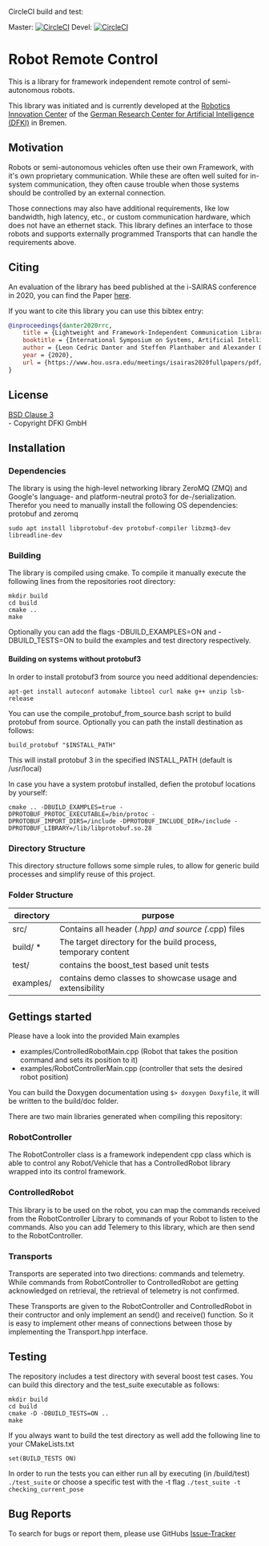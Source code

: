 CircleCI build and test:

Master: [![CircleCI](https://circleci.com/gh/dfki-ric/robot_remote_control/tree/master.svg?style=svg)](https://circleci.com/gh/dfki-ric/robot_remote_control/tree/master)
Devel: [![CircleCI](https://circleci.com/gh/dfki-ric/robot_remote_control/tree/devel.svg?style=svg)](https://circleci.com/gh/dfki-ric/robot_remote_control/tree/devel)

# Robot Remote Control

This is a library for framework independent remote control of semi-autonomous robots.

This library was initiated and is currently developed at the
[Robotics Innovation Center](http://robotik.dfki-bremen.de/en/startpage.html) of the
[German Research Center for Artificial Intelligence (DFKI)](http://www.dfki.de) in Bremen.



## Motivation

Robots or semi-autonomous vehicles often use their own Framework, with it's own proprietary communication.
While these are often well suited for in-system communication, they often cause trouble when those systems should be controlled by an external connection.

Those connections may also have additional requirements, like low bandwidth, high latency, etc., or custom communication hardware, which does not have an ethernet stack.
This library defines an interface to those robots and supports externally programmed Transports that can handle the requirements above.

## Citing

An evaluation of the library has beed published at the i-SAIRAS conference in 2020, you can find the Paper [here](https://www.hou.usra.edu/meetings/isairas2020fullpapers/pdf/5063.pdf).

If you want to cite this library you can use this bibtex entry:

```bibtex
@inproceedings{danter2020rrc,
    title = {Lightweight and Framework-Independent Communication Library to Support Cross-Plattform Robotic Applications and High-Latency Connections},
    booktitle = {International Symposium on Systems, Artificial Intelligence, Robotics, and Automation in Space (i-SAIRAS), 15th, October 19-23, Online-Conference},
    author = {Leon Cedric Danter and Steffen Planthaber and Alexander Dettmann and Wiebke Brinkmann and Frank Kirchner},
    year = {2020},
    url = {https://www.hou.usra.edu/meetings/isairas2020fullpapers/pdf/5063.pdf}
}
```

## License

[BSD Clause 3](https://opensource.org/licenses/BSD-3-Clause)<br> - Copyright DFKI GmbH

## Installation

### Dependencies

The library is using the high-level networking library ZeroMQ (ZMQ) and Google's language- and platform-neutral proto3 for de-/serialization. Therefor you need to manually install the following OS dependencies: protobuf and zeromq

    sudo apt install libprotobuf-dev protobuf-compiler libzmq3-dev libreadline-dev

### Building

The library is compiled using cmake. To compile it manually execute the following lines from the repositories root directory:

    mkdir build
    cd build
    cmake ..
    make

Optionally you can add the flags -DBUILD_EXAMPLES=ON and -DBUILD_TESTS=ON to build the examples and test directory respectively.

#### Building on systems without protobuf3

In order to install protobuf3 from source you need additional dependencies:

    apt-get install autoconf automake libtool curl make g++ unzip lsb-release

You can use the compile_protobuf_from_source.bash script to build protobuf from source. Optionally you can path the install destination as follows:

    build_protobuf "$INSTALL_PATH"

This will install protobuf 3 in the specified INSTALL_PATH (default is /usr/local)

In case you have a system protobuf installed, defien the protobuf locations by yourself:

    cmake .. -DBUILD_EXAMPLES=true -DPROTOBUF_PROTOC_EXECUTABLE=/bin/protoc -DPROTOBUF_IMPORT_DIRS=/include -DPROTOBUF_INCLUDE_DIR=/include -DPROTOBUF_LIBRARY=/lib/libprotobuf.so.28


### Directory Structure

This directory structure follows some simple rules, to allow for generic build
processes and simplify reuse of this project.

### Folder Structure

| directory         |       purpose                                                  |
| ----------------- | ------------------------------------------------------         |
| src/              | Contains all header (*.hpp) and source (*.cpp) files           |
| build/ *          | The target directory for the build process, temporary content  |
| test/             | contains the boost_test based unit tests                       |
| examples/         | contains demo classes to showcase usage and extensibility      |

## Gettings started

Please have a look into the provided Main examples

* examples/ControlledRobotMain.cpp (Robot that takes the position command and sets its position to it)
* examples/RobotControllerMain.cpp (controller that sets the desired robot position)

You can build the Doxygen documentation using `$> doxygen Doxyfile`, it will be written to the build/doc folder.

There are two main libraries generated when compiling this repository:

### RobotController

The RobotController class is a framework independent cpp class which is able to control any Robot/Vehicle that has a ControlledRobot library wrapped into its control framework.

### ControlledRobot

This library is to be used on the robot, you can map the commands received from the RobotController Library to commands of your Robot to listen to the commands.
Also you can add Telemery to this library, which are then send to the RobotController.


### Transports

Transports are seperated into two directions: commands and telemetry.
While commands from RobotController to ControlledRobot are getting acknowledged on retrieval, the retrieval of telemetry is not confirmed.

These Transports are given to the RobotController and ControlledRobot in their contructor and only implement an send() and receive() function.
So it is easy to implement other means of connections between those by implementing the Transport.hpp interface.


## Testing

The repository includes a test directory with several boost test cases. You can build this directory and the test_suite executable as follows:

    mkdir build
    cd build
    cmake -D -DBUILD_TESTS=ON ..
    make

If you always want to build the test directory as well add the following line to your CMakeLists.txt

    set(BUILD_TESTS ON)

In order to run the tests you can either run all by executing (in /build/test) ```./test_suite``` or choose a specific test with the -t flag ```./test_suite -t checking_current_pose```

## Bug Reports

To search for bugs or report them, please use GitHubs [Issue-Tracker](https://github.com/dfki-ric/robot_remote_control/issues)
